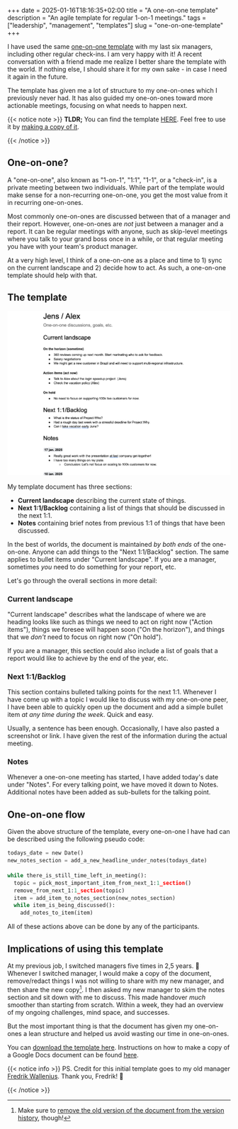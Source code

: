 +++
date = 2025-01-16T18:16:35+02:00
title = "A one-on-one template"
description = "An agile template for regular 1-on-1 meetings."
tags = ["leadership", "management", "templates"]
slug = "one-on-one-template"
+++

I have used the same [one-on-one template][template] with my last six managers, including other regular check-ins. I am very happy with it! A recent conversation with a friend made me realize I better share the template with the world. If nothing else, I should share it for my own sake - in case I need it again in the future.

The template has given me a lot of structure to my one-on-ones which I previously never had. It has also guided my one-on-ones toward more actionable meetings, focusing on what needs to happen next.

{{< notice note >}}
**TLDR;** You can find the template [HERE][gdoc]. Feel free to use it by [making a copy of it][gcopy].

[gdoc]: https://docs.google.com/document/d/1Det7O1UQxIFgUywivldqTejmhyyeQ-YD1CNxXcGTPV0/edit?usp=sharing
[gcopy]: https://support.google.com/docs/thread/263397551?hl=en&msgid=263400451
{{< /notice >}}

[template]: https://docs.google.com/document/d/1Det7O1UQxIFgUywivldqTejmhyyeQ-YD1CNxXcGTPV0/edit?usp=sharing

## One-on-one?

A "one-on-one", also known as "1-on-1", "1:1", "1-1", or a "check-in", is a private meeting between two individuals. While part of the template would make sense for a non-recurring one-on-one, you get the most value from it in recurring one-on-ones.

Most commonly one-on-ones are discussed between that of a manager and their report. However, one-on-ones are _not_ just between a manager and a report. It can be regular meetings with anyone, such as skip-level meetings where you talk to your grand boss once in a while, or that regular meeting you have with your team's product manager.

At a very high level, I think of a one-on-one as a place and time to 1) sync on the current landscape and 2) decide how to act. As such, a one-on-one template should help with that.

## The template

![A screenshot of the one-on-one template.](screenshot.png)

My template document has three sections:

 * **Current landscape** describing the current state of things.
 * **Next 1:1/Backlog** containing a list of things that should be discussed in the next 1:1.
 * **Notes** containing brief notes from previous 1:1 of things that have been discussed.

In the best of worlds, the document is maintained _by both ends_ of the one-on-one. Anyone can add things to the "Next 1:1/Backlog" section. The same applies to bullet items under "Current landscape". If you are a manager, sometimes _you_ need to do something for your report, etc.

Let's go through the overall sections in more detail:

### Current landscape

"Current landscape" describes what the landscape of where we are heading looks like such as things we need to act on right now ("Action items"), things we foresee will happen soon ("On the horizon"), and things that we _don't_ need to focus on right now ("On hold").

If you are a manager, this section could also include a list of goals that a report would like to achieve by the end of the year, etc.

### Next 1:1/Backlog

This section contains bulleted talking points for the next 1:1. Whenever I have come up with a topic I would like to discuss with my one-on-one peer, I have been able to quickly open up the document and add a simple bullet item _at any time during the week_. Quick and easy.

Usually, a sentence has been enough. Occasionally, I have also pasted a screenshot or link. I have given the rest of the information during the actual meeting.

### Notes

Whenever a one-on-one meeting has started, I have added today's date under "Notes". For every talking point, we have moved it down to Notes. Additional notes have been added as sub-bullets for the talking point.

## One-on-one flow

Given the above structure of the template, every one-on-one I have had can be described using the following pseudo code:
```python
todays_date = new Date()
new_notes_section = add_a_new_headline_under_notes(todays_date)

while there_is_still_time_left_in_meeting():
  topic = pick_most_important_item_from_next_1:1_section()
  remove_from_next_1:1_section(topic)
  item = add_item_to_notes_section(new_notes_section)
  while item_is_being_discussed():
    add_notes_to_item(item)
```
All of these actions above can be done by any of the participants.

## Implications of using this template

At my previous job, I switched managers five times in 2,5 years. :exploding_head: Whenever I switched manager, I would make a copy of the document, remove/redact things I was not willing to share with my new manager, and then share the new copy[^1]. I then asked my new manager to skim the notes section and sit down with me to discuss. This made handover _much_ smoother than starting from scratch. Within a week, they had an overview of my ongoing challenges, mind space, and successes.

[^1]: Make sure to [remove the old version of the document from the version history][removeversion], though!

[removeversion]: https://www.groovypost.com/howto/delete-version-history-in-google-docs/

But the most important thing is that the document has given my one-on-ones a lean structure and helped us avoid wasting our time in one-on-ones.

You can [download the template here][template]. Instructions on how to make a copy of a Google Docs document can be found [here][gcopy].

[gcopy]: https://support.google.com/docs/thread/263397551?hl=en&msgid=263400451

{{< notice info >}}
PS. Credit for this initial template goes to my old manager [Fredrik Wallenius][freddew]. Thank you, Fredrik! :bow:

[freddew]: https://www.linkedin.com/in/fredrik-wallenius
{{< /notice >}}
